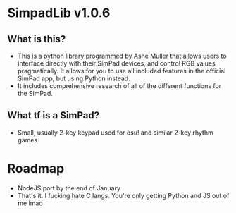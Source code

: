 # SimpadLib v1.0.6

## What is this?
- This is a python library programmed by Ashe Muller that allows users to interface directly with their SimPad devices, and control
RGB values pragmatically. It allows for you to use all included features in the official SimPad app, but using Python instead.
- It includes comprehensive research of all of the different functions for the SimPad.

## What tf is a SimPad?
- Small, usually 2-key keypad used for osu! and similar 2-key rhythm games

# Roadmap
- NodeJS port by the end of January
- That's it. I fucking hate C langs. You're only getting Python and JS out of me lmao
